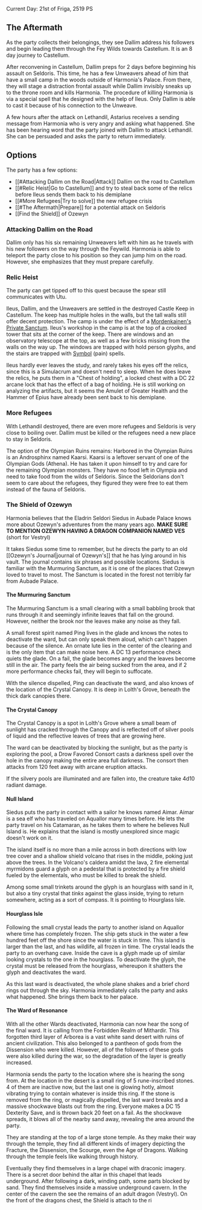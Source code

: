 Current Day: 21st of Friga, 2519 PS

## The Aftermath
As the party collects their belongings, they see Dallim address his followers and begin leading them through the Fey Wilds towards Castellum. It is an 8 day journey to Castellum.

After reconvening in Castellum, Dallim preps for 2 days before beginning his assault on Seldoris. This time, he has a few Unweavers ahead of him that have a small camp in the woods outside of Harmonia's Palace. From there, they will stage a distraction frontal assault while Dallim invisibly sneaks up to the throne room and kills Harmonia. The procedure of killing Harmonia is via a special spell that he designed with the help of Ileus. Only Dallim is able to cast it because of his connection to the Unweave.

A few hours after the attack on Lethandil, Astarius receives a sending message from Harmonia who is very angry and asking what happened. She has been hearing word that the party joined with Dallim to attack Lethandil. She can be persuaded and asks the party to return immediately.

## Options
The party has a few options:
- [[#Attacking Dallim on the Road|Attack]] Dallim on the road to Castellum
- [[#Relic Heist|Go to Castellum]] and try to steal back some of the relics before Ileus sends them back to his demiplane
- [[#More Refugees|Try to solve]] the new refugee crisis
- [[#The Aftermath|Prepare]] for a potential attack on Seldoris
- [[Find the Shield]] of Ozewyn

### Attacking Dallim on the Road
Dallim only has his six remaining Unweavers left with him as he travels with his new followers on the way through the Feywild. Harmonia is able to teleport the party close to his position so they can jump him on the road. However, she emphasizes that they must prepare carefully.

### Relic Heist
The party can get tipped off to this quest because the spear still communicates with Utu.

Ileus, Dallim, and the Unweavers are settled in the destroyed Castle Keep in Castellum. The keep has multiple holes in the walls, but the tall walls still offer decent protection. The camp is under the effect of a [Mordenkainen's Private Sanctum](https://dnd5e.wikidot.com/spell:mordenkainens-private-sanctum). Ileus's workshop in the camp is at the top of a crooked tower that sits at the corner of the keep. There are windows and an observatory telescope at the top, as well as a few bricks missing from the walls on the way up. The windows are trapped with hold person glyphs, and the stairs are trapped with [Symbol](https://dnd5e.wikidot.com/spell:symbol) (pain) spells.

Ileus hardly ever leaves the study, and rarely takes his eyes off the relics, since this is a Simulacrum and doesn't need to sleep. When he does leave the relics, he puts them in a "Chest of holding", a locked chest with a DC 22 arcane lock that has the effect of a bag of holding. He is still working on analyzing the artifacts, but it seems the Amulet of Greater Health and the Hammer of Epius have already been sent back to his demiplane.

### More Refugees
With Lethandil destroyed, there are even more refugees and Seldoris is very close to boiling over. Dallim must be killed or the refugees need a new place to stay in Seldoris.

The option of the Olympian Ruins remains:
Harbored in the Olympian Ruins is an Androsphinx named Kaarsi. Kaarsi is a leftover servant of one of the Olympian Gods (Athena). He has taken it upon himself to try and care for the remaining Olympian monsters. They have no food left in Olympia and need to take food from the wilds of Seldoris. Since the Seldorians don't seem to care about the refugees, they figured they were free to eat them instead of the fauna of Seldoris.

### The Shield of Ozewyn
Harmonia believes that the Eladrin Seldori Siedus in Aubade Palace knows more about Ozewyn's adventures from the many years ago. **MAKE SURE TO MENTION OZEWYN HAVING A DRAGON COMPANION NAMED VES** (short for Vestryl)

It takes Siedus some time to remember, but he directs the party to an old [[Ozewyn's Journal|journal of Ozewyn's]] that he has lying around in his vault. The journal contains six phrases and possible locations. Siedus is familiar with the Murmuring Sanctum, as it is one of the places that Ozewyn loved to travel to most. The Sanctum is located in the forest not terribly far from Aubade Palace.
#### The Murmuring Sanctum
The Murmuring Sanctum is a small clearing with a small babbling brook that runs through it and seemingly infinite leaves that fall on the ground. However, neither the brook nor the leaves make any noise as they fall.

A small forest spirit named Ping lives in the glade and knows the notes to deactivate the ward, but can only speak them aloud, which can't happen because of the silence. An ornate lute lies in the center of the clearing and is the only item that can make noise here. A DC 13 performance check quiets the glade. On a fail, the glade becomes angry and the leaves become still in the air. The party feels the air being sucked from the area, and if 2 more performance checks fail, they will begin to suffocate.

With the silence dispelled, Ping can deactivate the ward, and also knows of the location of the Crystal Canopy. It is deep in Lolth's Grove, beneath the thick dark canopies there.
#### The Crystal Canopy
The Crystal Canopy is a spot in Lolth's Grove where a small beam of sunlight has cracked through the Canopy and is reflected off of silver pools of liquid and the reflective leaves of trees that are growing here.

The ward can be deactivated by blocking the sunlight, but as the party is exploring the pool, a Drow Favored Consort casts a darkness spell over the hole in the canopy making the entire area full darkness. The consort then attacks from 120 feet away with arcane eruption attacks.

If the silvery pools are illuminated and are fallen into, the creature take 4d10 radiant damage.
#### Null Island
Siedus puts the party in contact with a sailor he knows named Aimar. Aimar is a sea elf who has traveled on Aquallor many times before. He lets the party travel on his Catamaran, as he takes them to where he believes Null Island is. He explains that the island is mostly unexplored since magic doesn't work on it.

The island itself is no more than a mile across in both directions with low tree cover and a shallow shield volcano that rises in the middle, poking just above the trees. In the Volcano's caldera amidst the lava, 2 fire elemental myrmidons guard a glyph on a pedestal that is protected by a fire shield fueled by the elementals, who must be killed to break the shield.

Among some small trinkets around the glyph is an hourglass with sand in it, but also a tiny crystal that *tinks* against the glass inside, trying to return somewhere, acting as a sort of compass. It is pointing to Hourglass Isle.
#### Hourglass Isle
Following the small crystal leads the party to another island on Aquallor where time has completely frozen. The ship gets stuck in the water a few hundred feet off the shore since the water is stuck in time. This island is larger than the last, and has wildlife, all frozen in time. The crystal leads the party to an overhang cave. Inside the cave is a glyph made up of similar looking crystals to the one in the hourglass. To deactivate the glyph, the crystal must be released from the hourglass, whereupon it shatters the glyph and deactivates the ward.

As this last ward is deactivated, the whole plane shakes and a brief chord rings out through the sky. Harmonia immediately calls the party and asks what happened. She brings them back to her palace.
#### The Ward of Resonance
With all the other Wards deactivated, Harmonia can now hear the song of the final ward. It is calling from the Forbidden Realm of Mithardir. This forgotten third layer of Arborea is a vast white sand desert with ruins of ancient civilization. This also belonged to a pantheon of gods from the Dissension who were killed. However, all of the followers of these gods were also killed during the war, so the degradation of the layer is greatly increased. 

Harmonia sends the party to the location where she is hearing the song from. At the location in the desert is a small ring of 5 rune-inscribed stones. 4 of them are inactive now, but the last one is glowing hotly, almost vibrating trying to contain whatever is inside this ring. If the stone is removed from the ring, or magically dispelled, the last ward breaks and a massive shockwave blasts out from the ring. Everyone makes a DC 15 Dexterity Save, and is thrown back 20 feet on a fail. As the shockwave spreads, it blows all of the nearby sand away, revealing the area around the party.

They are standing at the top of a large stone temple. As they make their way through the temple, they find all different kinds of imagery depicting the Fracture, the Dissension, the Scourge, even the Age of Dragons. Walking through the temple feels like walking through history.

Eventually they find themselves in a large chapel with draconic imagery. There is a secret door behind the altar in this chapel that leads underground. After following a dark, winding path, some parts blocked by sand. They find themselves inside a massive underground cavern. In the center of the cavern the see the remains of an adult dragon (Vestryl). On the front of the dragons chest, the Shield is attach to the ri